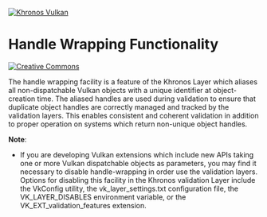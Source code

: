 <!-- markdownlint-disable MD041 -->
[![Khronos Vulkan][1]][2]

[1]: https://vulkan.lunarg.com/img/Vulkan_100px_Dec16.png "https://www.khronos.org/vulkan/"
[2]: https://www.khronos.org/vulkan/

# Handle Wrapping Functionality
[![Creative Commons][3]][4]

[3]: https://i.creativecommons.org/l/by-nd/4.0/88x31.png "Creative Commons License"
[4]: https://creativecommons.org/licenses/by-nd/4.0/

The handle wrapping facility is a feature of the Khronos Layer which aliases all non-dispatchable Vulkan objects with a unique identifier at object-creation time. The aliased handles are used during validation to ensure that duplicate object handles are correctly managed and tracked by the validation layers. This enables consistent and coherent validation in addition to proper operation on systems which return non-unique object handles.

**Note**:

* If you are developing Vulkan extensions which include new APIs taking one or more Vulkan dispatchable objects as parameters, you may find it necessary to disable handle-wrapping in order use the validation layers. Options for disabling this facility in the Khronos validation Layer include the VkConfig utility, the vk_layer_settings.txt configuration file, the VK_LAYER_DISABLES environment variable, or the VK_EXT_validation_features extension.
